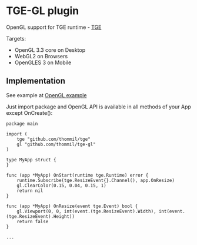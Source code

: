 # TGE-GL plugin
OpenGL support for TGE runtime - [TGE](https://github.com/thommil/tge)

Targets:
 * OpenGL 3.3 core on Desktop
 * WebGL2 on Browsers
 * OpenGLES 3 on Mobile

## Implementation
See example at [OpenGL example](https://github.com/Thommil/tge-examples/tree/master/plugins/tge-gl)

Just import package and OpenGL API is available in all methods of your App except OnCreate():

```golang
package main

import (
	tge "github.com/thommil/tge"
	gl "github.com/thommil/tge-gl"
)

type MyApp struct {
}

func (app *MyApp) OnStart(runtime tge.Runtime) error {
	runtime.Subscribe(tge.ResizeEvent{}.Channel(), app.OnResize)
	gl.ClearColor(0.15, 0.04, 0.15, 1)
	return nil
}

func (app *MyApp) OnResize(event tge.Event) bool {
	gl.Viewport(0, 0, int(event.(tge.ResizeEvent).Width), int(event.(tge.ResizeEvent).Height))
	return false
}

...

```